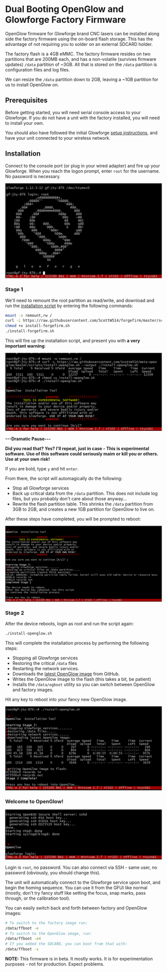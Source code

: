# Dual Booting OpenGlow and Glowforge Factory Firmware
OpenGlow firmware for Glowforge brand CNC lasers can be installed along side the factory firmware using the on-board flash storage.  This has the advantage of not requiring you to solder on an external SDCARD holder.

The factory flash is a 4GB eMMC.  The factory firmware resides on two partitions that are 200MB each, and has a non-volatile (survives firmware updates) ```/data``` partition of ~3GB.  All that is stored on the ```/data``` partition is configuration files and log files.

We can resize the ```/data``` partition down to 2GB, leaving a ~1GB partition for us to install OpenGlow on.

## Prerequisites
Before getting started, you will need serial console access to your Glowforge.  If you do not have a unit with the factory installed, you will need to install your own.

You should also have followed the initial Glowforge [setup instructions](https://glowforge.com/support/topic/unboxing-setting-up/unboxing-and-setting-up-your-glowforge), and have your unit connected to your wireless network.

## Installation
Connect to the console port (or plug in your wired adapter) and fire up your Glowforge.  When you reach the logon prompt, enter ```root``` for the username.  No password is necessary.

![initial_boot|689x417](https://raw.githubusercontent.com/ScottW514/forgefirm/master/docs/assets/initial_boot.PNG) 

### Stage 1
We'll need to remount the root partition as read/write, and download and run the [installation script](https://github.com/ScottW514/forgefirm/blob/master/scripts/install-forgefirm.sh) by entering the following commands:
```bash
mount -o remount,rw /
curl -L https://raw.githubusercontent.com/ScottW514/forgefirm/master/scripts/install-forgefirm.sh --output ./install-forgefirm.sh
chmod +x install-forgefirm.sh
./install-forgefirm.sh
```

This will fire up the installation script, and present you with **a very important warning**:

![initial_go2|690x342](https://raw.githubusercontent.com/ScottW514/forgefirm/master/docs/assets/initial_go2.png) 

**---Dramatic Pause---**

**Did you read that?  Yes? I'll repeat, just in case - This is experimental software.  Use of this software could seriously maim or kill you or others.  Use at your own risk!**

If you are bold, type ```y``` and hit ```enter```.

From there, the script will automagically do the following:

* Stop all Glowforge services
* Back up critical data from the ```/data``` partition.  This does not include log files, but you probably don't care about those anyway...
* Rewrite the flash partition table.  This shrinks the ```/data``` partition from 3GB to 2GB, and creates a new 1GB partition for OpenGlow to live on.

After these steps have completed, you will be prompted to reboot:

![stage1|690x332](https://raw.githubusercontent.com/ScottW514/forgefirm/master/docs/assets/stage1.PNG) 

### Stage 2
After the device reboots, login as root and run the script again:
```bash
./install-openglow.sh
```

This will complete the installation process by performing the following steps:
* Stopping all Glowforge services
* Restoring the critical ```/data``` files
* Restarting the network services.
* Downloads the [latest OpenGlow image](https://github.com/ScottW514/forgefirm/releases) from GitHub.
* Writes the OpenGlow image to the flash (this takes a bit, be patient)
* Installs the ```/data/ogboot``` utility so you can switch between OpenGlow and factory images.

Hit any key to reboot into your fancy new OpenGlow image.

![stage2|690x368](https://raw.githubusercontent.com/ScottW514/forgefirm/master/docs/assets/stage2.PNG) 

### Welcome to OpenGlow!

![og_boot|689x219](https://raw.githubusercontent.com/ScottW514/forgefirm/master/docs/assets/og_boot.PNG) 

Login is ```root```, no password.  You can also connect via SSH - same user, no password (obviously, you should change this).

The unit will automatically connect to the Glowforge service upon boot, and begin the homing sequence. You can use it from the GFUI like normal (mostly, don't try fancy stuff like setting the focus, snap marks, pass through, or the calibration tool).

You can easily switch back and forth between factory and OpenGlow images:
```bash
# To switch to the factory image run:
/data/ffboot -e
# To switch to the OpenGlow image, run:
/data/ffboot -e4
# If you added the SDCARD, you can boot from that with:
/data/ffboot -s
```

**NOTE:**
This firmware is in beta.  It mostly works.  It is for experimentation purposes - not for production. Expect problems.
